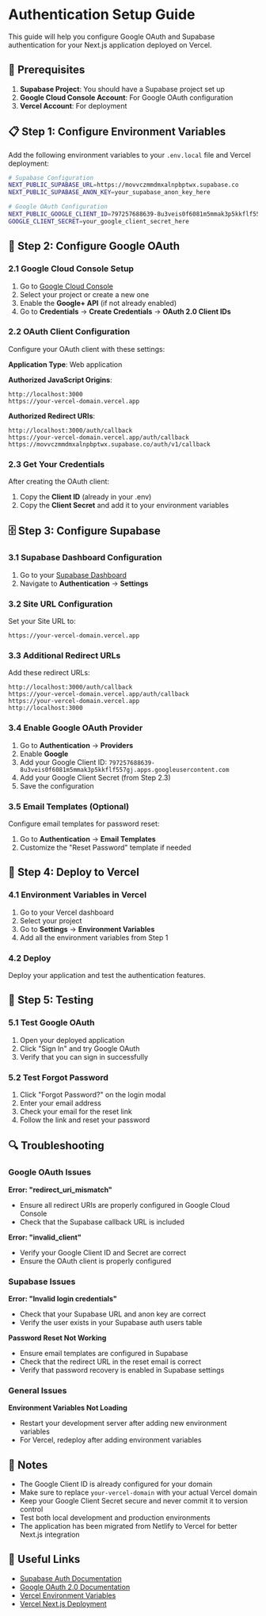 # Authentication Setup Guide

This guide will help you configure Google OAuth and Supabase authentication for your Next.js application deployed on Vercel.

## 🔧 Prerequisites

1. **Supabase Project**: You should have a Supabase project set up
2. **Google Cloud Console Account**: For Google OAuth configuration
3. **Vercel Account**: For deployment

## 📋 Step 1: Configure Environment Variables

Add the following environment variables to your `.env.local` file and Vercel deployment:

```bash
# Supabase Configuration
NEXT_PUBLIC_SUPABASE_URL=https://movvczmmdmxalnpbptwx.supabase.co
NEXT_PUBLIC_SUPABASE_ANON_KEY=your_supabase_anon_key_here

# Google OAuth Configuration
NEXT_PUBLIC_GOOGLE_CLIENT_ID=797257688639-8u3veis0f6081m5mmak3p5kkflf557gj.apps.googleusercontent.com
GOOGLE_CLIENT_SECRET=your_google_client_secret_here
```

## 🔑 Step 2: Configure Google OAuth

### 2.1 Google Cloud Console Setup

1. Go to [Google Cloud Console](https://console.cloud.google.com/)
2. Select your project or create a new one
3. Enable the **Google+ API** (if not already enabled)
4. Go to **Credentials** → **Create Credentials** → **OAuth 2.0 Client IDs**

### 2.2 OAuth Client Configuration

Configure your OAuth client with these settings:

**Application Type**: Web application

**Authorized JavaScript Origins**:
```
http://localhost:3000
https://your-vercel-domain.vercel.app
```

**Authorized Redirect URIs**:
```
http://localhost:3000/auth/callback
https://your-vercel-domain.vercel.app/auth/callback
https://movvczmmdmxalnpbptwx.supabase.co/auth/v1/callback
```

### 2.3 Get Your Credentials

After creating the OAuth client:
1. Copy the **Client ID** (already in your .env)
2. Copy the **Client Secret** and add it to your environment variables

## 🗄️ Step 3: Configure Supabase

### 3.1 Supabase Dashboard Configuration

1. Go to your [Supabase Dashboard](https://supabase.com/dashboard/project/movvczmmdmxalnpbptwx)
2. Navigate to **Authentication** → **Settings**

### 3.2 Site URL Configuration

Set your Site URL to:
```
https://your-vercel-domain.vercel.app
```

### 3.3 Additional Redirect URLs

Add these redirect URLs:
```
http://localhost:3000/auth/callback
https://your-vercel-domain.vercel.app/auth/callback
https://your-vercel-domain.vercel.app
http://localhost:3000
```

### 3.4 Enable Google OAuth Provider

1. Go to **Authentication** → **Providers**
2. Enable **Google**
3. Add your Google Client ID: `797257688639-8u3veis0f6081m5mmak3p5kkflf557gj.apps.googleusercontent.com`
4. Add your Google Client Secret (from Step 2.3)
5. Save the configuration

### 3.5 Email Templates (Optional)

Configure email templates for password reset:
1. Go to **Authentication** → **Email Templates**
2. Customize the "Reset Password" template if needed

## 🚀 Step 4: Deploy to Vercel

### 4.1 Environment Variables in Vercel

1. Go to your Vercel dashboard
2. Select your project
3. Go to **Settings** → **Environment Variables**
4. Add all the environment variables from Step 1

### 4.2 Deploy

Deploy your application and test the authentication features.

## 🧪 Step 5: Testing

### 5.1 Test Google OAuth

1. Open your deployed application
2. Click "Sign In" and try Google OAuth
3. Verify that you can sign in successfully

### 5.2 Test Forgot Password

1. Click "Forgot Password?" on the login modal
2. Enter your email address
3. Check your email for the reset link
4. Follow the link and reset your password

## 🔍 Troubleshooting

### Google OAuth Issues

**Error: "redirect_uri_mismatch"**
- Ensure all redirect URIs are properly configured in Google Cloud Console
- Check that the Supabase callback URL is included

**Error: "invalid_client"**
- Verify your Google Client ID and Secret are correct
- Ensure the OAuth client is properly configured

### Supabase Issues

**Error: "Invalid login credentials"**
- Check that your Supabase URL and anon key are correct
- Verify the user exists in your Supabase auth users table

**Password Reset Not Working**
- Ensure email templates are configured in Supabase
- Check that the redirect URL in the reset email is correct
- Verify that password recovery is enabled in Supabase settings

### General Issues

**Environment Variables Not Loading**
- Restart your development server after adding new environment variables
- For Vercel, redeploy after adding environment variables

## 📝 Notes

- The Google Client ID is already configured for your domain
- Make sure to replace `your-vercel-domain` with your actual Vercel domain
- Keep your Google Client Secret secure and never commit it to version control
- Test both local development and production environments
- The application has been migrated from Netlify to Vercel for better Next.js integration

## 🔗 Useful Links

- [Supabase Auth Documentation](https://supabase.com/docs/guides/auth)
- [Google OAuth 2.0 Documentation](https://developers.google.com/identity/protocols/oauth2)
- [Vercel Environment Variables](https://vercel.com/docs/concepts/projects/environment-variables)
- [Vercel Next.js Deployment](https://vercel.com/docs/frameworks/nextjs)
